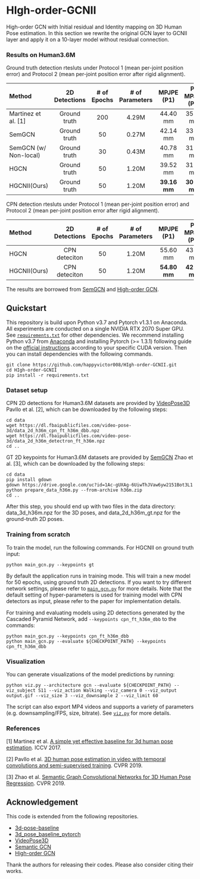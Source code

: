 # HIgh-order-GCNII
High-order GCN with Initial residual and Identity mapping on 3D Human Pose estimation.
In this section we rewrite the original GCN layer to GCNII layer and apply it on a 10-layer model without residual connection.  
### Results on Human3.6M

Ground truth detection rtesluts under Protocol 1 (mean per-joint position error) and Protocol 2 (mean per-joint position error after rigid alignment).

| Method | 2D Detections | # of Epochs | # of Parameters | MPJPE (P1) | P-MPJPE (P2) |
|:-------|:-------:|:-------:|:-------:|:-------:|:-------:|
| Martinez et al. [1] | Ground truth | 200  | 4.29M | 44.40 mm | 35.25 mm |
| SemGCN | Ground truth | 50 | 0.27M | 42.14 mm | 33.53 mm |
| SemGCN (w/ Non-local) | Ground truth | 30 | 0.43M | 40.78 mm | 31.46 mm |
| HGCN   | Ground truth | 50 |  1.20M  | 39.52 mm | 31.07 mm |
| HGCNII(Ours)   | Ground truth | 50 |  1.20M  | **39.16 mm** | **30.83 mm** |


CPN detection rtesluts under Protocol 1 (mean per-joint position error) and Protocol 2 (mean per-joint position error after rigid alignment).

| Method | 2D Detections | # of Epochs | # of Parameters | MPJPE (P1) | P-MPJPE (P2) |
|:-------|:-------:|:-------:|:-------:|:-------:|:-------:|
| HGCN   | CPN deteciton | 50 |  1.20M  | 55.60 mm | 43.70 mm |
| HGCNII(Ours)   | CPN deteciton | 50 |  1.20M  | **54.80 mm** | **42.90 mm** |

The results are borrowed from [SemGCN](https://github.com/garyzhao/SemGCN) and [High-order GCN](https://github.com/ZhimingZo/HGCN).




## Quickstart

This repository is build upon Python v3.7 and Pytorch v1.3.1 on Anaconda. All experiments are conducted on a single NVIDIA RTX 2070 Super GPU. See [`requirements.txt`](requirements.txt) for other dependencies. We recommend installing Python v3.7 from [Anaconda](https://www.anaconda.com/) and installing Pytorch (>= 1.3.1) following guide on the [official instructions](https://pytorch.org/) according to your specific CUDA version. Then you can install dependencies with the following commands.

```
git clone https://github.com/happyvictor008/HIgh-order-GCNII.git
cd HIgh-order-GCNII
pip install -r requirements.txt
```

### Dataset setup
CPN 2D detections for Human3.6M datasets are provided by [VideoPose3D](https://github.com/facebookresearch/VideoPose3D) Pavllo et al. [2], which can be downloaded by the following steps:

```
cd data
wget https://dl.fbaipublicfiles.com/video-pose-3d/data_2d_h36m_cpn_ft_h36m_dbb.npz
wget https://dl.fbaipublicfiles.com/video-pose-3d/data_2d_h36m_detectron_ft_h36m.npz
cd ..
```

GT 2D keypoints for Human3.6M datasets are provided by [SemGCN](https://github.com/garyzhao/SemGCN) Zhao et al. [3], which can be downloaded by the following steps:
```
cd data
pip install gdown
gdown https://drive.google.com/uc?id=1Ac-gUXAg-6UiwThJVaw6yw2151Bot3L1
python prepare_data_h36m.py --from-archive h36m.zip
cd ..
```
After this step, you should end up with two files in the data directory: data_3d_h36m.npz for the 3D poses, and data_2d_h36m_gt.npz for the ground-truth 2D poses.


### Training from scratch
To train the model, run the following commands.
For HGCNII on ground truth input:
```
python main_gcn.py --keypoints gt
```
By default the application runs in training mode. This will train a new model for 50 epochs, using ground truth 2D detections.
If you want to try different network settings, please refer to [`main_gcn.py`](main_gcn.py) for more details. Note that the 
default setting of hyper-parameters is used for training model with CPN detectors as input, please refer to the paper for implementation details.  

For training and evaluating models using 2D detections generated by the Cascaded Pyramid Network, add `--keypoints cpn_ft_h36m_dbb` to the commands:
```
python main_gcn.py --keypoints cpn_ft_h36m_dbb
python main_gcn.py --evaluate ${CHECKPOINT_PATH} --keypoints cpn_ft_h36m_dbb

```
### Visualization
You can generate visualizations of the model predictions by running:
```
python viz.py --architecture gcn --evaluate ${CHECKPOINT_PATH} --viz_subject S11 --viz_action Walking --viz_camera 0 --viz_output output.gif --viz_size 3 --viz_downsample 2 --viz_limit 60
```
The script can also export MP4 videos and supports a variety of parameters (e.g. downsampling/FPS, size, bitrate). See [`viz.py`](viz.py) for more details.

### References

[1] Martinez et al. [A simple yet effective baseline for 3d human pose estimation](https://arxiv.org/pdf/1705.03098.pdf). ICCV 2017.

[2] Pavllo et al. [3D human pose estimation in video with temporal convolutions and semi-supervised training](https://arxiv.org/pdf/1811.11742.pdf). CVPR 2019.

[3] Zhao et al. [Semantic Graph Convolutional Networks for 3D Human Pose Regression](https://arxiv.org/pdf/1904.03345.pdf). CVPR 2019.


## Acknowledgement
This code is extended from the following repositories.
- [3d-pose-baseline](https://github.com/una-dinosauria/3d-pose-baseline)
- [3d_pose_baseline_pytorch](https://github.com/weigq/3d_pose_baseline_pytorch)
- [VideoPose3D](https://github.com/facebookresearch/VideoPose3D)
- [Semantic GCN](https://github.com/garyzhao/SemGCN)
- [High-order GCN](https://github.com/ZhimingZo/HGCN.git)

Thank the authors for releasing their codes. Please also consider citing their works.

